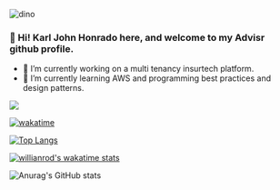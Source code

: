 ![dino](https://user-images.githubusercontent.com/91655267/184050040-a872e4b8-b6e7-4708-8fa6-416eb8913521.gif)

### 👋 Hi! Karl John Honrado here, and welcome to my Advisr github profile. 

<!-- 🔭 I’m currently working on an e-commerce project.
- 🌱 I’m currently learning AWS and programming best practices and design patterns.-->

-	:construction: I’m currently working on a multi tenancy insurtech platform.
- 🌱 I’m currently learning AWS and programming best practices and design patterns.

![](https://komarev.com/ghpvc/?username=honradokarl&color=green)

[![wakatime](https://wakatime.com/badge/user/c093ad25-4561-4bae-8a24-e78bf0a52ac2.svg)](https://wakatime.com/@c093ad25-4561-4bae-8a24-e78bf0a52ac2)

[![Top Langs](https://github-readme-stats.vercel.app/api/top-langs/?username=honradokarl&layout=compact)](https://github.com/anuraghazra/github-readme-stats)

[![willianrod's wakatime stats](https://github-readme-stats.vercel.app/api/wakatime?username=honradokarl&layout=compact)](https://github.com/anuraghazra/github-readme-stats)

![Anurag's GitHub stats](https://github-readme-stats.vercel.app/api?username=honradokarl&show_icons=true&theme=solarized-dark&include_all_commits=true&count_private=true&layout=compact)

<!--
**honradokarl/honradokarl** is a ✨ _special_ ✨ repository because its `README.md` (this file) appears on your GitHub profile.

Here are some ideas to get you started:

- 🔭 I’m currently working on ...
- 🌱 I’m currently learning ...
- 👯 I’m looking to collaborate on ...
- 🤔 I’m looking for help with ...
- 💬 Ask me about ...
- 📫 How to reach me: ...
- 😄 Pronouns: ...
- ⚡ Fun fact: ...
-->
